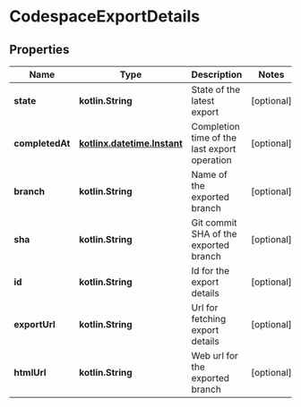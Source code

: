 
# CodespaceExportDetails

## Properties
Name | Type | Description | Notes
------------ | ------------- | ------------- | -------------
**state** | **kotlin.String** | State of the latest export |  [optional]
**completedAt** | [**kotlinx.datetime.Instant**](kotlinx.datetime.Instant.md) | Completion time of the last export operation |  [optional]
**branch** | **kotlin.String** | Name of the exported branch |  [optional]
**sha** | **kotlin.String** | Git commit SHA of the exported branch |  [optional]
**id** | **kotlin.String** | Id for the export details |  [optional]
**exportUrl** | **kotlin.String** | Url for fetching export details |  [optional]
**htmlUrl** | **kotlin.String** | Web url for the exported branch |  [optional]



